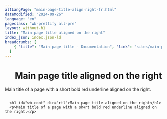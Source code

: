 ```yaml
---
altLangPage: "main-page-title-align-right-fr.html"
dateModified: "2024-09-26"
language: "en"
pageclass: "wb-prettify all-pre"
layout: without-h1
title: "Main page title aligned on the right"
index_json: index.json-ld
breadcrumbs: [
    { "title": "Main page title - Documentation", "link": "sites/main-page-title/main-page-title-en.html" }
  ]
---
```

<h1 id="wb-cont" dir="rtl">Main page title aligned on the right</h1>
<p>Main title of a page with a short bold red underline aligned on the right.</p>

<pre><code>
  &lt;h1 id="wb-cont" dir="rtl">Main page title aligned on the right&lt;/h1>
  &lt;p>Main title of a page with a short bold red underline aligned on the right.&lt;/p>
</code></pre>
